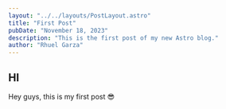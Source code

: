 ```yaml
---
layout: "../../layouts/PostLayout.astro"
title: "First Post"
pubDate: "November 18, 2023"
description: "This is the first post of my new Astro blog."
author: "Rhuel Garza"
---
```


## HI

Hey guys, this is my first post 😎
